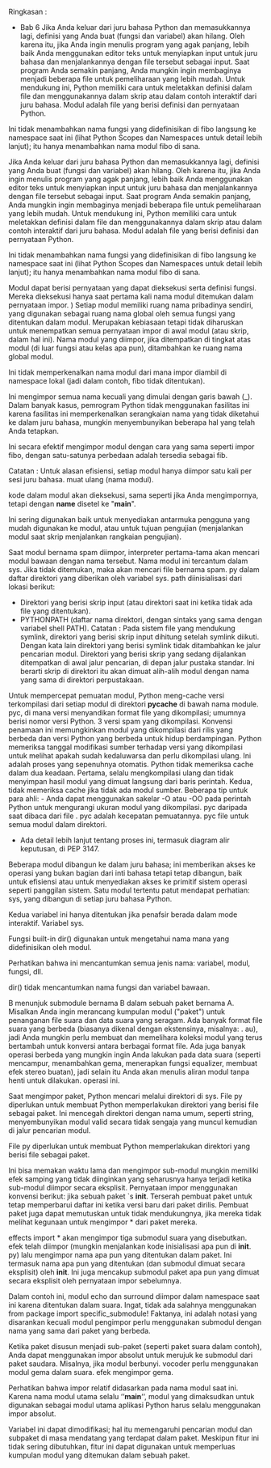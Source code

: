 Ringkasan :
- Bab 6
Jika Anda keluar dari juru bahasa Python dan memasukkannya lagi, definisi yang Anda buat (fungsi dan variabel) akan hilang.
Oleh karena itu, jika Anda ingin menulis program yang agak panjang, lebih baik Anda menggunakan editor teks untuk menyiapkan input untuk juru bahasa dan menjalankannya dengan file tersebut sebagai input.
Saat program Anda semakin panjang, Anda mungkin ingin membaginya menjadi beberapa file untuk pemeliharaan yang lebih mudah.
Untuk mendukung ini, Python memiliki cara untuk meletakkan definisi dalam file dan menggunakannya dalam skrip atau dalam contoh interaktif dari juru bahasa.
Modul adalah file yang berisi definisi dan pernyataan Python.

Ini tidak menambahkan nama fungsi yang didefinisikan di fibo langsung ke namespace saat ini (lihat Python Scopes dan Namespaces untuk detail lebih lanjut); itu hanya menambahkan nama modul fibo di sana.

Jika Anda keluar dari juru bahasa Python dan memasukkannya lagi, definisi yang Anda buat (fungsi dan variabel) akan hilang.
Oleh karena itu, jika Anda ingin menulis program yang agak panjang, lebih baik Anda menggunakan editor teks untuk menyiapkan input untuk juru bahasa dan menjalankannya dengan file tersebut sebagai input.
Saat program Anda semakin panjang, Anda mungkin ingin membaginya menjadi beberapa file untuk pemeliharaan yang lebih mudah.
Untuk mendukung ini, Python memiliki cara untuk meletakkan definisi dalam file dan menggunakannya dalam skrip atau dalam contoh interaktif dari juru bahasa.
Modul adalah file yang berisi definisi dan pernyataan Python.

Ini tidak menambahkan nama fungsi yang didefinisikan di fibo langsung ke namespace saat ini (lihat Python Scopes dan Namespaces untuk detail lebih lanjut); itu hanya menambahkan nama modul fibo di sana.

Modul dapat berisi pernyataan yang dapat dieksekusi serta definisi fungsi.
Mereka dieksekusi hanya saat pertama kali nama modul ditemukan dalam pernyataan impor.
) Setiap modul memiliki ruang nama pribadinya sendiri, yang digunakan sebagai ruang nama global oleh semua fungsi yang ditentukan dalam modul.
Merupakan kebiasaan tetapi tidak diharuskan untuk menempatkan semua pernyataan impor di awal modul (atau skrip, dalam hal ini).
Nama modul yang diimpor, jika ditempatkan di tingkat atas modul (di luar fungsi atau kelas apa pun), ditambahkan ke ruang nama global modul.

Ini tidak memperkenalkan nama modul dari mana impor diambil di namespace lokal (jadi dalam contoh, fibo tidak ditentukan).

Ini mengimpor semua nama kecuali yang dimulai dengan garis bawah (_).
Dalam banyak kasus, pemrogram Python tidak menggunakan fasilitas ini karena fasilitas ini memperkenalkan serangkaian nama yang tidak diketahui ke dalam juru bahasa, mungkin menyembunyikan beberapa hal yang telah Anda tetapkan.

Ini secara efektif mengimpor modul dengan cara yang sama seperti impor fibo, dengan satu-satunya perbedaan adalah tersedia sebagai fib.

Catatan : Untuk alasan efisiensi, setiap modul hanya diimpor satu kali per sesi juru bahasa.
muat ulang (nama modul).

kode dalam modul akan dieksekusi, sama seperti jika Anda mengimpornya, tetapi dengan __name__ disetel ke "__main__".

Ini sering digunakan baik untuk menyediakan antarmuka pengguna yang mudah digunakan ke modul, atau untuk tujuan pengujian (menjalankan modul saat skrip menjalankan rangkaian pengujian).

Saat modul bernama spam diimpor, interpreter pertama-tama akan mencari modul bawaan dengan nama tersebut.
Nama modul ini tercantum dalam sys.
Jika tidak ditemukan, maka akan mencari file bernama spam.
py dalam daftar direktori yang diberikan oleh variabel sys.
path diinisialisasi dari lokasi berikut: 
- Direktori yang berisi skrip input (atau direktori saat ini ketika tidak ada file yang ditentukan).
- PYTHONPATH (daftar nama direktori, dengan sintaks yang sama dengan variabel shell PATH).
Catatan : Pada sistem file yang mendukung symlink, direktori yang berisi skrip input dihitung setelah symlink diikuti.
Dengan kata lain direktori yang berisi symlink tidak ditambahkan ke jalur pencarian modul.
Direktori yang berisi skrip yang sedang dijalankan ditempatkan di awal jalur pencarian, di depan jalur pustaka standar.
Ini berarti skrip di direktori itu akan dimuat alih-alih modul dengan nama yang sama di direktori perpustakaan.

Untuk mempercepat pemuatan modul, Python meng-cache versi terkompilasi dari setiap modul di direktori __pycache__ di bawah nama module.
pyc, di mana versi menyandikan format file yang dikompilasi; umumnya berisi nomor versi Python.
3 versi spam yang dikompilasi.
Konvensi penamaan ini memungkinkan modul yang dikompilasi dari rilis yang berbeda dan versi Python yang berbeda untuk hidup berdampingan.
Python memeriksa tanggal modifikasi sumber terhadap versi yang dikompilasi untuk melihat apakah sudah kedaluwarsa dan perlu dikompilasi ulang.
Ini adalah proses yang sepenuhnya otomatis.
Python tidak memeriksa cache dalam dua keadaan.
Pertama, selalu mengkompilasi ulang dan tidak menyimpan hasil modul yang dimuat langsung dari baris perintah.
Kedua, tidak memeriksa cache jika tidak ada modul sumber.
Beberapa tip untuk para ahli: - Anda dapat menggunakan sakelar -O atau -OO pada perintah Python untuk mengurangi ukuran modul yang dikompilasi.
pyc daripada saat dibaca dari file .
pyc adalah kecepatan pemuatannya.
pyc file untuk semua modul dalam direktori.
- Ada detail lebih lanjut tentang proses ini, termasuk diagram alir keputusan, di PEP 3147.

Beberapa modul dibangun ke dalam juru bahasa; ini memberikan akses ke operasi yang bukan bagian dari inti bahasa tetapi tetap dibangun, baik untuk efisiensi atau untuk menyediakan akses ke primitif sistem operasi seperti panggilan sistem.
Satu modul tertentu patut mendapat perhatian: sys, yang dibangun di setiap juru bahasa Python.

Kedua variabel ini hanya ditentukan jika penafsir berada dalam mode interaktif.
Variabel sys.

Fungsi built-in dir() digunakan untuk mengetahui nama mana yang didefinisikan oleh modul.

Perhatikan bahwa ini mencantumkan semua jenis nama: variabel, modul, fungsi, dll.

dir() tidak mencantumkan nama fungsi dan variabel bawaan.

B menunjuk submodule bernama B dalam sebuah paket bernama A.
Misalkan Anda ingin merancang kumpulan modul ("paket") untuk penanganan file suara dan data suara yang seragam.
Ada banyak format file suara yang berbeda (biasanya dikenal dengan ekstensinya, misalnya: .
au), jadi Anda mungkin perlu membuat dan memelihara koleksi modul yang terus bertambah untuk konversi antara berbagai format file.
Ada juga banyak operasi berbeda yang mungkin ingin Anda lakukan pada data suara (seperti mencampur, menambahkan gema, menerapkan fungsi equalizer, membuat efek stereo buatan), jadi selain itu Anda akan menulis aliran modul tanpa henti untuk dilakukan. operasi ini.

Saat mengimpor paket, Python mencari melalui direktori di sys.
File py diperlukan untuk membuat Python memperlakukan direktori yang berisi file sebagai paket.
Ini mencegah direktori dengan nama umum, seperti string, menyembunyikan modul valid secara tidak sengaja yang muncul kemudian di jalur pencarian modul.

File py diperlukan untuk membuat Python memperlakukan direktori yang berisi file sebagai paket.

Ini bisa memakan waktu lama dan mengimpor sub-modul mungkin memiliki efek samping yang tidak diinginkan yang seharusnya hanya terjadi ketika sub-modul diimpor secara eksplisit.
Pernyataan impor menggunakan konvensi berikut: jika sebuah paket `s __init__.
Terserah pembuat paket untuk tetap memperbarui daftar ini ketika versi baru dari paket dirilis.
Pembuat paket juga dapat memutuskan untuk tidak mendukungnya, jika mereka tidak melihat kegunaan untuk mengimpor * dari paket mereka.

effects import * akan mengimpor tiga submodul suara yang disebutkan.
efek telah diimpor (mungkin menjalankan kode inisialisasi apa pun di __init__.
py) lalu mengimpor nama apa pun yang ditentukan dalam paket.
Ini termasuk nama apa pun yang ditentukan (dan submodul dimuat secara eksplisit) oleh __init__.
Ini juga mencakup submodul paket apa pun yang dimuat secara eksplisit oleh pernyataan impor sebelumnya.

Dalam contoh ini, modul echo dan surround diimpor dalam namespace saat ini karena ditentukan dalam suara.
Ingat, tidak ada salahnya menggunakan from package import specific_submodule!
Faktanya, ini adalah notasi yang disarankan kecuali modul pengimpor perlu menggunakan submodul dengan nama yang sama dari paket yang berbeda.

Ketika paket disusun menjadi sub-paket (seperti paket suara dalam contoh), Anda dapat menggunakan impor absolut untuk merujuk ke submodul dari paket saudara.
Misalnya, jika modul berbunyi.
vocoder perlu menggunakan modul gema dalam suara.
efek mengimpor gema.

Perhatikan bahwa impor relatif didasarkan pada nama modul saat ini. Karena nama modul utama selalu ‘‘__main__‘‘, modul yang dimaksudkan untuk digunakan sebagai modul utama aplikasi Python harus selalu menggunakan impor absolut.

Variabel ini dapat dimodifikasi; hal itu memengaruhi pencarian modul dan subpaket di masa mendatang yang terdapat dalam paket.
Meskipun fitur ini tidak sering dibutuhkan, fitur ini dapat digunakan untuk memperluas kumpulan modul yang ditemukan dalam sebuah paket.